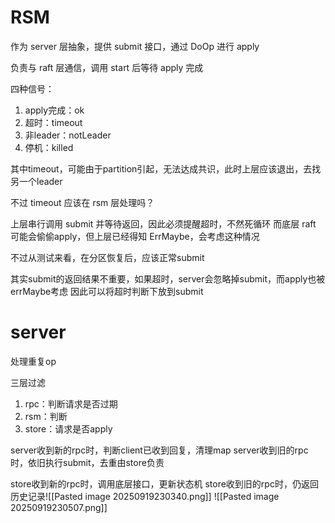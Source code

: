 # RSM
作为 server 层抽象，提供 submit 接口，通过 DoOp 进行 apply

负责与 raft 层通信，调用 start 后等待 apply 完成

四种信号：
1. apply完成：ok
2. 超时：timeout
3. 非leader：notLeader
4. 停机：killed

其中timeout，可能由于partition引起，无法达成共识，此时上层应该退出，去找另一个leader

不过 timeout 应该在 rsm 层处理吗？

上层串行调用 submit 并等待返回，因此必须提醒超时，不然死循环
而底层 raft 可能会偷偷apply，但上层已经得知 ErrMaybe，会考虑这种情况

不过从测试来看，在分区恢复后，应该正常submit

其实submit的返回结果不重要，如果超时，server会忽略掉submit，而apply也被errMaybe考虑
因此可以将超时判断下放到submit

# server

处理重复op

三层过滤
1. rpc：判断请求是否过期
2. rsm：判断
3. store：请求是否apply

server收到新的rpc时，判断client已收到回复，清理map
server收到旧的rpc时，依旧执行submit，去重由store负责

store收到新的rpc时，调用底层接口，更新状态机
store收到旧的rpc时，仍返回历史记录![[Pasted image 20250919230340.png]]
![[Pasted image 20250919230507.png]]